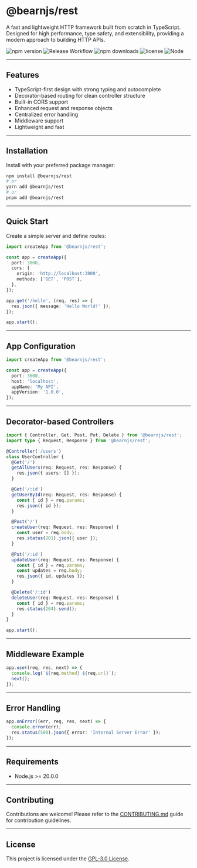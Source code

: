 # @bearnjs/rest

A fast and lightweight HTTP framework built from scratch in TypeScript. Designed for high performance, type safety, and extensibility, providing a modern approach to building HTTP APIs.

![npm version](https://img.shields.io/npm/v/@bearnjs/rest)
![Release Workflow](https://github.com/bearnjs/rest/actions/workflows/release.yml/badge.svg)
![npm downloads](https://img.shields.io/npm/dw/@bearnjs/rest)
![license](https://img.shields.io/npm/l/@bearnjs/rest)
![Node](https://img.shields.io/node/v/@bearnjs/rest)

---

## Features

- TypeScript-first design with strong typing and autocomplete
- Decorator-based routing for clean controller structure
- Built-in CORS support
- Enhanced request and response objects
- Centralized error handling
- Middleware support
- Lightweight and fast

---

## Installation

Install with your preferred package manager:

```bash
npm install @bearnjs/rest
# or
yarn add @bearnjs/rest
# or
pnpm add @bearnjs/rest
```

---

## Quick Start

Create a simple server and define routes:

```typescript
import createApp from '@bearnjs/rest';

const app = createApp({
  port: 3000,
  cors: {
    origin: 'http://localhost:3000',
    methods: ['GET', 'POST'],
  },
});

app.get('/hello', (req, res) => {
  res.json({ message: 'Hello World!' });
});

app.start();
```

---

## App Configuration

```typescript
import createApp from '@bearnjs/rest';

const app = createApp({
  port: 3000,
  host: 'localhost',
  appName: 'My API',
  appVersion: '1.0.0',
});
```

---

## Decorator-based Controllers

```typescript
import { Controller, Get, Post, Put, Delete } from '@bearnjs/rest';
import type { Request, Response } from '@bearnjs/rest';

@Controller('/users')
class UserController {
  @Get('/')
  getAllUsers(req: Request, res: Response) {
    res.json({ users: [] });
  }

  @Get('/:id')
  getUserById(req: Request, res: Response) {
    const { id } = req.params;
    res.json({ id });
  }

  @Post('/')
  createUser(req: Request, res: Response) {
    const user = req.body;
    res.status(201).json({ user });
  }

  @Put('/:id')
  updateUser(req: Request, res: Response) {
    const { id } = req.params;
    const updates = req.body;
    res.json({ id, updates });
  }

  @Delete('/:id')
  deleteUser(req: Request, res: Response) {
    const { id } = req.params;
    res.status(204).send();
  }
}

app.start();
```

---

## Middleware Example

```typescript
app.use((req, res, next) => {
  console.log(`${req.method} ${req.url}`);
  next();
});
```

---

## Error Handling

```typescript
app.onError((err, req, res, next) => {
  console.error(err);
  res.status(500).json({ error: 'Internal Server Error' });
});
```

---

## Requirements

- Node.js >= 20.0.0

---

## Contributing

Contributions are welcome! Please refer to the [CONTRIBUTING.md](./.github/CONTRIBUTING.md) guide for contribution guidelines.

---

## License

This project is licensed under the [GPL-3.0 License](https://github.com/bearnjs/rest/blob/main/LICENSE.md).
